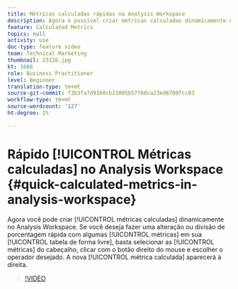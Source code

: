 ```yaml
---
title: Métricas calculadas rápidas na Analysis Workspace
description: Agora é possível criar métricas calculadas dinamicamente no Analysis Workspace.  Se você deseja fazer uma alteração ou divisão de porcentagem rápida com algumas métricas na tabela de forma livre, basta selecionar as métricas no cabeçalho, clicar com o botão direito do mouse e escolher o operador desejado.  A nova métrica calculada aparecerá à direita.
feature: Calculated Metrics
topics: null
activity: use
doc-type: feature video
team: Technical Marketing
thumbnail: 23126.jpg
kt: 1666
role: Business Practitioner
level: Beginner
translation-type: tm+mt
source-git-commit: f3b3fa7d91b0cb21005b57768ca23ed6700fcc03
workflow-type: tm+mt
source-wordcount: '127'
ht-degree: 1%

---
```



# Rápido [!UICONTROL Métricas calculadas] no Analysis Workspace {#quick-calculated-metrics-in-analysis-workspace}

Agora você pode criar [!UICONTROL métricas calculadas] dinamicamente no Analysis Workspace.  Se você deseja fazer uma alteração ou divisão de porcentagem rápida com algumas [!UICONTROL métricas] em sua [!UICONTROL tabela de forma livre], basta selecionar as [!UICONTROL métricas] do cabeçalho, clicar com o botão direito do mouse e escolher o operador desejado.  A nova [!UICONTROL métrica calculada] aparecerá à direita.

>[!VIDEO](https://video.tv.adobe.com/v/23126/?quality=12)
